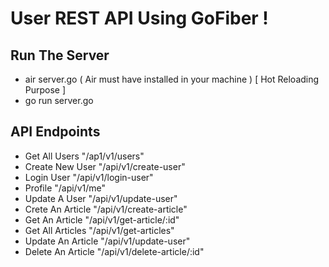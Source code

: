 # User REST API Using GoFiber !

## Run The Server 
- air server.go ( Air must have installed in your machine ) [ Hot Reloading Purpose ]
- go run server.go
  
## API Endpoints
- Get All Users "/ap1/v1/users"
- Create New User "/api/v1/create-user"
- Login User "/api/v1/login-user"
- Profile "/api/v1/me"
- Update A User "/api/v1/update-user"
- Crete An Article "/api/v1/create-article"
- Get An Article "/api/v1/get-article/:id"
- Get All Articles "/api/v1/get-articles"
- Update An Article "/api/v1/update-user"
- Delete An Article "/api/v1/delete-article/:id"
